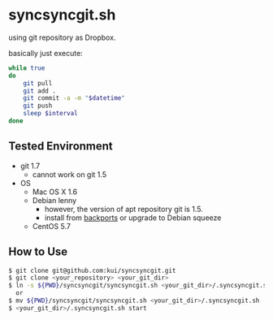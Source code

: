 # syncsyncgit.sh

using git repository as Dropbox.

basically just execute:

```sh
while true
do 
	git pull
	git add .
	git commit -a -m "$datetime"
	git push
	sleep $interval
done
```

## Tested Environment

* git 1.7
	* cannot work on git 1.5
* OS
	* Mac OS X 1.6
	* Debian lenny 
		* however, the version of apt repository git is 1.5.
		* install from [backports](http://backports-master.debian.org/Instructions/) or upgrade to Debian squeeze
	* CentOS 5.7

## How to Use

```sh
$ git clone git@github.com:kui/syncsyncgit.git
$ git clone <your_repository> <your_git_dir>
$ ln -s ${PWD}/syncsyncgit/syncsyncgit.sh <your_git_dir>/.syncsyncgit.sh
  or
$ mv ${PWD}/syncsyncgit/syncsyncgit.sh <your_git_dir>/.syncsyncgit.sh
$ <your_git_dir>/.syncsyncgit.sh start
```
